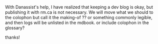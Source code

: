 With Danassist's help, I have realized that keeping a dev blog is okay,
but publishing it with rm.ca is not necessary. We will move what we should to the colophon but call it the making-of ?? or something commonly legible, and then logs will be unlisted in the mdbook. or include colophon in the glossary?

thanks!
